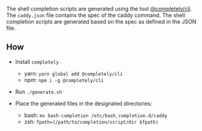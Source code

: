 The shell completion scripts are generated using the tool [@completely/cli](https://github.com/fvictorio/completely). The `caddy.json` file contains the spec of the caddy command. The shell completion scripts are generated based on the spec as defined in the JSON file.

## How

- Install `completely`
	- yarn: `yarn global add @completely/cli`
	- npm: `npm i -g @completely/cli`

- Run `./generate.sh`

- Place the generated files in the designated directories:
	- bash: `mv bash-completion /etc/bash_completion.d/caddy`
	- zsh: `fpath=(/path/to/completion/script/dir $fpath)`
